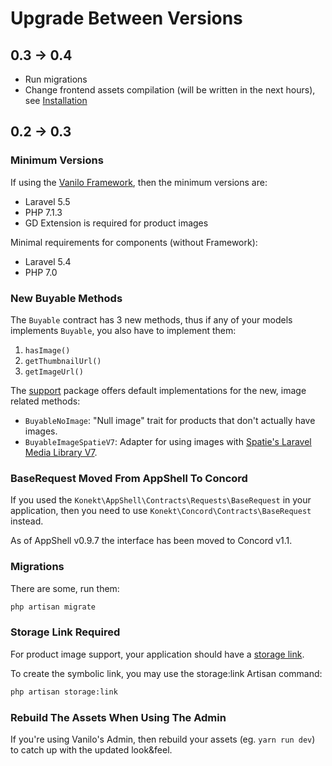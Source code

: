# Upgrade Between Versions

## 0.3 -> 0.4

- Run migrations
- Change frontend assets compilation (will be written in the next hours), see [Installation](installation.md)

## 0.2 -> 0.3

### Minimum Versions

If using the [Vanilo Framework](modules-vs-framework.md), then the minimum versions are:

- Laravel 5.5
- PHP 7.1.3
- GD Extension is required for product images

Minimal requirements for components (without Framework):

- Laravel 5.4
- PHP 7.0

### New Buyable Methods

The `Buyable` contract has 3 new methods, thus if any of your models implements `Buyable`, you also
have to implement them:

1. `hasImage()`
2. `getThumbnailUrl()`
3. `getImageUrl()`

The [support](https://github.com/vanilophp/support) package offers default implementations for the
new, image related methods:

- `BuyableNoImage`: "Null image" trait for products that don't actually have images.
- `BuyableImageSpatieV7`: Adapter for using images with [Spatie's Laravel Media Library V7](https://github.com/spatie/laravel-medialibrary).


### BaseRequest Moved From AppShell To Concord

If you used the `Konekt\AppShell\Contracts\Requests\BaseRequest` in your application, then you need
to use `Konekt\Concord\Contracts\BaseRequest` instead.

As of AppShell v0.9.7 the interface has been moved to Concord v1.1.

### Migrations

There are some, run them:

```bash
php artisan migrate
```

### Storage Link Required

For product image support, your application should have a
[storage link](https://laravel.com/docs/5.6/filesystem#configuration).

To create the symbolic link, you may use the storage:link Artisan command:

```bash
php artisan storage:link
```

### Rebuild The Assets When Using The Admin

If you're using Vanilo's Admin, then rebuild your assets (eg. `yarn run dev`) to catch up with the updated look&feel.

